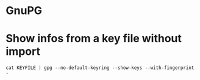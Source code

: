 # GnuPG

Show infos from a key file without import
===

```
cat KEYFILE | gpg --no-default-keyring --show-keys --with-fingerprint -
```

